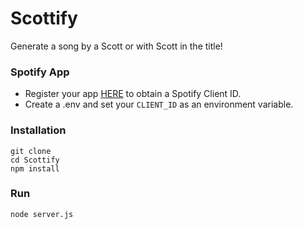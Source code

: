 # Scottify
Generate a song by a Scott or with Scott in the title!

### Spotify App
* Register your app [HERE](https://developer.spotify.com/dashboard/) to obtain a Spotify Client ID.
* Create a .env and set your `CLIENT_ID` as an environment variable.

### Installation
```
git clone
cd Scottify
npm install
```

### Run
```
node server.js
```
